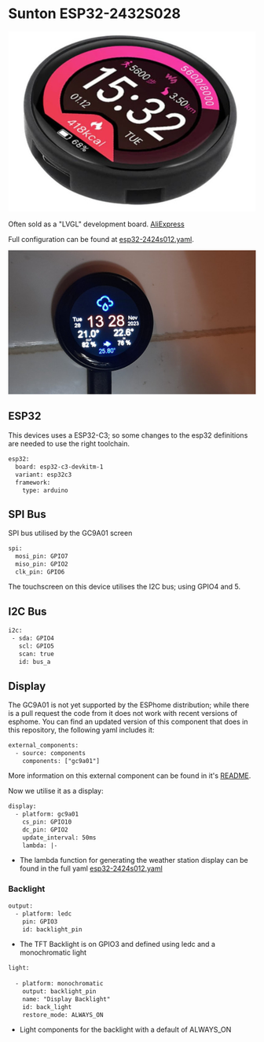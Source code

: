 
# Sunton ESP32-2432S028

![ESP32-2424s012](image/esp32-2424s012.jpeg)

Often sold as a "LVGL" development board.  [AliExpress](https://www.aliexpress.us/item/1005005453515690.html)

Full configuration can be found at [esp32-2424s012.yaml](../esp32-2424s012.yaml).

![This code on ESP32-2424s012](image/esp32-2424s012-demo.jpeg)


## ESP32

This devices uses a ESP32-C3; so some changes to the esp32 definitions are needed to use the right toolchain.
```
esp32:
  board: esp32-c3-devkitm-1
  variant: esp32c3
  framework:
    type: arduino
```

## SPI Bus

SPI bus utilised by the GC9A01 screen

```
spi:
  mosi_pin: GPIO7
  miso_pin: GPIO2
  clk_pin: GPIO6
```

The touchscreen on this device utilises the I2C bus; using GPIO4 and 5.

## I2C Bus

```
i2c:
 - sda: GPIO4
   scl: GPIO5
   scan: true
   id: bus_a
```

## Display

The GC9A01 is not yet supported by the ESPhome distribution; while there is a pull request the code from it 
does not work with recent versions of esphome.   You can find an updated version of this component that does
in this repository, the following yaml includes it:

```
external_components:
  - source: components
    components: ["gc9a01"]

```

More information on this external component can be found in it's [README](../components/gc9a01).

Now we utilise it as a display:

```
display:
  - platform: gc9a01
    cs_pin: GPIO10
    dc_pin: GPIO2
    update_interval: 50ms
    lambda: |-

```
* The lambda function for generating the weather station display can be found in the full yaml [esp32-2424s012.yaml](/esp32-2424s012.yaml)

### Backlight

```
output:
  - platform: ledc
    pin: GPIO3
    id: backlight_pin
```

* The TFT Backlight is on GPIO3 and defined using ledc and a monochromatic light

```
light:

  - platform: monochromatic
    output: backlight_pin
    name: "Display Backlight"
    id: back_light
    restore_mode: ALWAYS_ON

```

* Light components for the backlight with a default of ALWAYS\_ON



